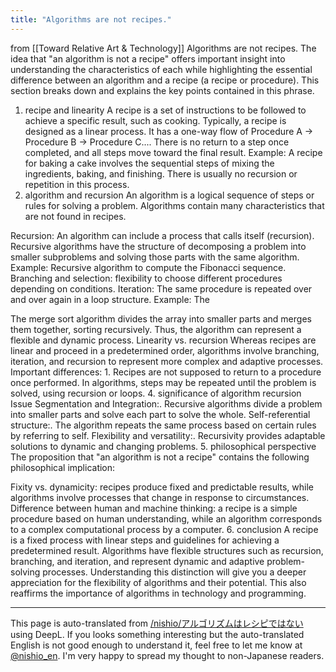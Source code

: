 ```yaml
---
title: "Algorithms are not recipes."
---
```


from  [[Toward Relative Art & Technology]]
Algorithms are not recipes.
The idea that "an algorithm is not a recipe" offers important insight into understanding the characteristics of each while highlighting the essential difference between an algorithm and a recipe (a recipe or procedure). This section breaks down and explains the key points contained in this phrase.

1. recipe and linearity
A recipe is a set of instructions to be followed to achieve a specific result, such as cooking. Typically, a recipe is designed as a linear process.
It has a one-way flow of Procedure A → Procedure B → Procedure C....
There is no return to a step once completed, and all steps move toward the final result.
Example: A recipe for baking a cake involves the sequential steps of mixing the ingredients, baking, and finishing. There is usually no recursion or repetition in this process.
2. algorithm and recursion
An algorithm is a logical sequence of steps or rules for solving a problem. Algorithms contain many characteristics that are not found in recipes.

Recursion: An algorithm can include a process that calls itself (recursion).
Recursive algorithms have the structure of decomposing a problem into smaller subproblems and solving those parts with the same algorithm.
Example: Recursive algorithm to compute the Fibonacci sequence.
Branching and selection: flexibility to choose different procedures depending on conditions.
Iteration: The same procedure is repeated over and over again in a loop structure.
Example: The

The merge sort algorithm divides the array into smaller parts and merges them together, sorting recursively.
Thus, the algorithm can represent a flexible and dynamic process.
Linearity vs. recursion
Whereas recipes are linear and proceed in a predetermined order, algorithms involve branching, iteration, and recursion to represent more complex and adaptive processes.
Important differences: 1.
Recipes are not supposed to return to a procedure once performed.
In algorithms, steps may be repeated until the problem is solved, using recursion or loops.
4. significance of algorithm recursion
Issue Segmentation and Integration:.
Recursive algorithms divide a problem into smaller parts and solve each part to solve the whole.
Self-referential structure:.
The algorithm repeats the same process based on certain rules by referring to self.
Flexibility and versatility:.
Recursivity provides adaptable solutions to dynamic and changing problems.
5. philosophical perspective
The proposition that "an algorithm is not a recipe" contains the following philosophical implication:

Fixity vs. dynamicity: recipes produce fixed and predictable results, while algorithms involve processes that change in response to circumstances.
Difference between human and machine thinking: a recipe is a simple procedure based on human understanding, while an algorithm corresponds to a complex computational process by a computer.
6. conclusion
A recipe is a fixed process with linear steps and guidelines for achieving a predetermined result.
Algorithms have flexible structures such as recursion, branching, and iteration, and represent dynamic and adaptive problem-solving processes.
Understanding this distinction will give you a deeper appreciation for the flexibility of algorithms and their potential. This also reaffirms the importance of algorithms in technology and programming.

---
This page is auto-translated from [/nishio/アルゴリズムはレシピではない](https://scrapbox.io/nishio/アルゴリズムはレシピではない) using DeepL. If you looks something interesting but the auto-translated English is not good enough to understand it, feel free to let me know at [@nishio_en](https://twitter.com/nishio_en). I'm very happy to spread my thought to non-Japanese readers.